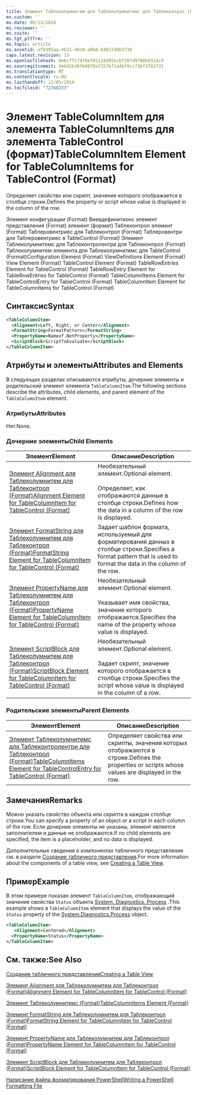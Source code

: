 ```yaml
---
title: Элемент Таблеколумнитем для Таблеколумнитемс для Таблеконтрол (Format) | Документация Майкрософт
ms.custom: ''
ms.date: 09/13/2016
ms.reviewer: ''
ms.suite: ''
ms.tgt_pltfrm: ''
ms.topic: article
ms.assetid: ef8395aa-4b31-48c0-a0b8-b481fd0b3738
caps.latest.revision: 15
ms.openlocfilehash: 9e6cffc7476ef01124d95ecbf287d9788b0324c9
ms.sourcegitcommit: debd2b38fb8070a7357bf1a4bf9cc736f3702f31
ms.translationtype: MT
ms.contentlocale: ru-RU
ms.lasthandoff: 12/05/2019
ms.locfileid: "72368233"
---
```

# <a name="tablecolumnitem-element-for-tablecolumnitems-for-tablecontrol-format"></a><span data-ttu-id="4a2a7-102">Элемент TableColumnItem для элемента TableColumnItems для элемента TableControl (формат)</span><span class="sxs-lookup"><span data-stu-id="4a2a7-102">TableColumnItem Element for TableColumnItems for TableControl (Format)</span></span>

<span data-ttu-id="4a2a7-103">Определяет свойство или скрипт, значение которого отображается в столбце строки.</span><span class="sxs-lookup"><span data-stu-id="4a2a7-103">Defines the property or script whose value is displayed in the column of the row.</span></span>

<span data-ttu-id="4a2a7-104">Элемент конфигурации (Format) Виевдефинитионс элемент представления (Format) элемент (формат) Таблеконтрол элемент (Format) Таблеровентриес для Таблеконтрол (Format) Таблеровентри для Таблеровентриес в TableControl (Format) Элемент Таблеколумнитемс для Таблеконтролентри для Таблеконтрол (Format) Таблеколумнитем элемента для Таблеколумнитемс для TableControl (Format)</span><span class="sxs-lookup"><span data-stu-id="4a2a7-104">Configuration Element (Format) ViewDefinitions Element (Format) View Element (Format) TableControl Element (Format) TableRowEntries Element for TableControl (Format) TableRowEntry Element for TableRowEntries for TableControl (Format) TableColumnItems Element for TableControlEntry for TableControl (Format) TableColumnItem Element for TableColumnItems for TableControl (Format)</span></span>

## <a name="syntax"></a><span data-ttu-id="4a2a7-105">Синтаксис</span><span class="sxs-lookup"><span data-stu-id="4a2a7-105">Syntax</span></span>

```xml
<TableColumnItem>
  <Alignment>Left, Right, or Center</Alignment>
  <FormatString>FormatPattern</FormatString>
  <PropertyName>Nameof.NetProperty</PropertyName>
  <ScriptBlock>ScriptToEvaluate</ScriptBlock>
</TableColumnItem>
```

## <a name="attributes-and-elements"></a><span data-ttu-id="4a2a7-106">Атрибуты и элементы</span><span class="sxs-lookup"><span data-stu-id="4a2a7-106">Attributes and Elements</span></span>

<span data-ttu-id="4a2a7-107">В следующих разделах описываются атрибуты, дочерние элементы и родительский элемент элемента `TableColumnItem`.</span><span class="sxs-lookup"><span data-stu-id="4a2a7-107">The following sections describe the attributes, child elements, and parent element of the `TableColumnItem` element.</span></span>

### <a name="attributes"></a><span data-ttu-id="4a2a7-108">Атрибуты</span><span class="sxs-lookup"><span data-stu-id="4a2a7-108">Attributes</span></span>

<span data-ttu-id="4a2a7-109">Нет.</span><span class="sxs-lookup"><span data-stu-id="4a2a7-109">None.</span></span>

### <a name="child-elements"></a><span data-ttu-id="4a2a7-110">Дочерние элементы</span><span class="sxs-lookup"><span data-stu-id="4a2a7-110">Child Elements</span></span>

|<span data-ttu-id="4a2a7-111">Элемент</span><span class="sxs-lookup"><span data-stu-id="4a2a7-111">Element</span></span>|<span data-ttu-id="4a2a7-112">Описание</span><span class="sxs-lookup"><span data-stu-id="4a2a7-112">Description</span></span>|
|-------------|-----------------|
|[<span data-ttu-id="4a2a7-113">Элемент Alignment для Таблеколумнитем для Таблеконтрол (Format)</span><span class="sxs-lookup"><span data-stu-id="4a2a7-113">Alignment Element for TableColumnItem for TableControl (Format)</span></span>](./alignment-element-for-tablecolumnitem-for-tablecontrol-format.md)|<span data-ttu-id="4a2a7-114">Необязательный элемент.</span><span class="sxs-lookup"><span data-stu-id="4a2a7-114">Optional element.</span></span><br /><br /> <span data-ttu-id="4a2a7-115">Определяет, как отображаются данные в столбце строки.</span><span class="sxs-lookup"><span data-stu-id="4a2a7-115">Defines how the data in a column of the row is displayed.</span></span>|
|[<span data-ttu-id="4a2a7-116">Элемент FormatString для Таблеколумнитем для Таблеконтрол (Format)</span><span class="sxs-lookup"><span data-stu-id="4a2a7-116">FormatString Element for TableColumnItem for TableControl (Format)</span></span>](./formatstring-element-for-tablecolumnitem-for-tablecontrol-format.md)|<span data-ttu-id="4a2a7-117">Задает шаблон формата, используемый для форматирования данных в столбце строки.</span><span class="sxs-lookup"><span data-stu-id="4a2a7-117">Specifies a format pattern that is used to format the data in the column of the row.</span></span>|
|[<span data-ttu-id="4a2a7-118">Элемент PropertyName для Таблеколумнитем для Таблеконтрол (Format)</span><span class="sxs-lookup"><span data-stu-id="4a2a7-118">PropertyName Element for TableColumnItem for TableControl (Format)</span></span>](./propertyname-element-for-tablecolumnitem-for-tablecontrol-format.md)|<span data-ttu-id="4a2a7-119">Необязательный элемент.</span><span class="sxs-lookup"><span data-stu-id="4a2a7-119">Optional element.</span></span><br /><br /> <span data-ttu-id="4a2a7-120">Указывает имя свойства, значение которого отображается.</span><span class="sxs-lookup"><span data-stu-id="4a2a7-120">Specifies the name of the property whose value is displayed.</span></span>|
|[<span data-ttu-id="4a2a7-121">Элемент ScriptBlock для Таблеколумнитем для Таблеконтрол (Format)</span><span class="sxs-lookup"><span data-stu-id="4a2a7-121">ScriptBlock Element for TableColumnItem for TableControl (Format)</span></span>](./scriptblock-element-for-tablecolumnitem-for-tablecontrol-format.md)|<span data-ttu-id="4a2a7-122">Необязательный элемент.</span><span class="sxs-lookup"><span data-stu-id="4a2a7-122">Optional element.</span></span><br /><br /> <span data-ttu-id="4a2a7-123">Задает скрипт, значение которого отображается в столбце строки.</span><span class="sxs-lookup"><span data-stu-id="4a2a7-123">Specifies the script whose value is displayed in the column of a row.</span></span>|

### <a name="parent-elements"></a><span data-ttu-id="4a2a7-124">Родительские элементы</span><span class="sxs-lookup"><span data-stu-id="4a2a7-124">Parent Elements</span></span>

|<span data-ttu-id="4a2a7-125">Элемент</span><span class="sxs-lookup"><span data-stu-id="4a2a7-125">Element</span></span>|<span data-ttu-id="4a2a7-126">Описание</span><span class="sxs-lookup"><span data-stu-id="4a2a7-126">Description</span></span>|
|-------------|-----------------|
|[<span data-ttu-id="4a2a7-127">Элемент Таблеколумнитемс для Таблеконтролентри для Таблеконтрол (Format)</span><span class="sxs-lookup"><span data-stu-id="4a2a7-127">TableColumnItems Element for TableControlEntry for TableControl (Format)</span></span>](./tablecolumnitems-element-for-tablerowentry-for-tablecontrol-format.md)|<span data-ttu-id="4a2a7-128">Определяет свойства или скрипты, значения которых отображаются в строке.</span><span class="sxs-lookup"><span data-stu-id="4a2a7-128">Defines the properties or scripts whose values are displayed in the row.</span></span>|

## <a name="remarks"></a><span data-ttu-id="4a2a7-129">Замечания</span><span class="sxs-lookup"><span data-stu-id="4a2a7-129">Remarks</span></span>

<span data-ttu-id="4a2a7-130">Можно указать свойство объекта или скрипта в каждом столбце строки.</span><span class="sxs-lookup"><span data-stu-id="4a2a7-130">You can specify a property of an object or a script in each column of the row.</span></span> <span data-ttu-id="4a2a7-131">Если дочерние элементы не указаны, элемент является заполнителем и данные не отображаются.</span><span class="sxs-lookup"><span data-stu-id="4a2a7-131">If no child elements are specified, the item is a placeholder, and no data is displayed.</span></span>

<span data-ttu-id="4a2a7-132">Дополнительные сведения о компонентах табличного представления см. в разделе [Создание табличного представления](./creating-a-table-view.md).</span><span class="sxs-lookup"><span data-stu-id="4a2a7-132">For more information about the components of a table view, see [Creating a Table View](./creating-a-table-view.md).</span></span>

## <a name="example"></a><span data-ttu-id="4a2a7-133">Пример</span><span class="sxs-lookup"><span data-stu-id="4a2a7-133">Example</span></span>

<span data-ttu-id="4a2a7-134">В этом примере показан элемент `TableColumnItem`, отображающий значение свойства `Status` объекта [System. Diagnostics. Process](/dotnet/api/System.Diagnostics.Process) .</span><span class="sxs-lookup"><span data-stu-id="4a2a7-134">This example shows a `TableColumnItem` element that displays the value of the `Status` property of the [System.Diagnostics.Process](/dotnet/api/System.Diagnostics.Process) object.</span></span>

```xml
<TableColumnItem>
   <Alignment>Centered</Alignment>
  <PropertyName>Status</PropertyName>
</TableColumnItem>

```

## <a name="see-also"></a><span data-ttu-id="4a2a7-135">См. также:</span><span class="sxs-lookup"><span data-stu-id="4a2a7-135">See Also</span></span>

[<span data-ttu-id="4a2a7-136">Создание табличного представления</span><span class="sxs-lookup"><span data-stu-id="4a2a7-136">Creating a Table View</span></span>](./creating-a-table-view.md)

[<span data-ttu-id="4a2a7-137">Элемент Alignment для Таблеколумнитем для Таблеконтрол (Format)</span><span class="sxs-lookup"><span data-stu-id="4a2a7-137">Alignment Element for TableColumnItem for TableControl (Format)</span></span>](./alignment-element-for-tablecolumnitem-for-tablecontrol-format.md)

[<span data-ttu-id="4a2a7-138">Элемент Таблеколумнитемс (Format)</span><span class="sxs-lookup"><span data-stu-id="4a2a7-138">TableColumnItems Element (Format)</span></span>](./tablecolumnitems-element-for-tablerowentry-for-tablecontrol-format.md)

[<span data-ttu-id="4a2a7-139">Элемент FormatString для Таблеколумнитем для Таблеконтрол (Format)</span><span class="sxs-lookup"><span data-stu-id="4a2a7-139">FormatString Element for TableColumnItem for TableControl (Format)</span></span>](./formatstring-element-for-tablecolumnitem-for-tablecontrol-format.md)

[<span data-ttu-id="4a2a7-140">Элемент PropertyName для Таблеколумнитем для Таблеконтрол (Format)</span><span class="sxs-lookup"><span data-stu-id="4a2a7-140">PropertyName Element for TableColumnItem for TableControl (Format)</span></span>](./propertyname-element-for-tablecolumnitem-for-tablecontrol-format.md)

[<span data-ttu-id="4a2a7-141">Элемент ScriptBlock для Таблеколумнитем для Таблеконтрол (Format)</span><span class="sxs-lookup"><span data-stu-id="4a2a7-141">ScriptBlock Element for TableColumnItem for TableControl (Format)</span></span>](./scriptblock-element-for-tablecolumnitem-for-tablecontrol-format.md)

[<span data-ttu-id="4a2a7-142">Написание файла форматирования PowerShell</span><span class="sxs-lookup"><span data-stu-id="4a2a7-142">Writing a PowerShell Formatting File</span></span>](./writing-a-powershell-formatting-file.md)
